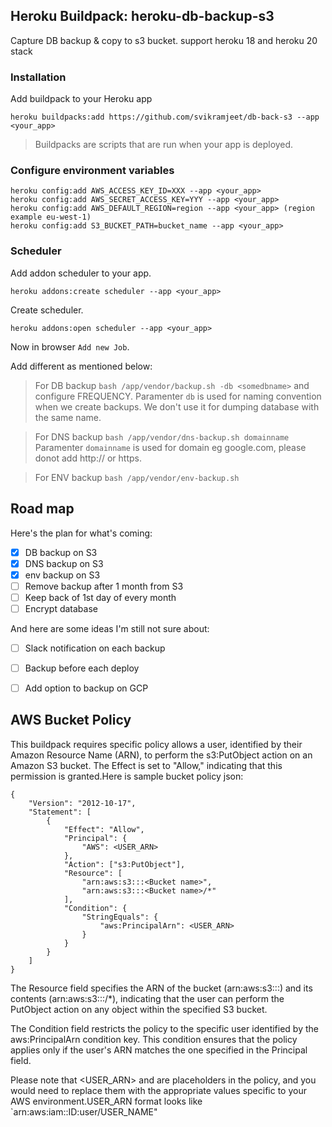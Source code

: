 ## Heroku Buildpack: heroku-db-backup-s3
Capture DB backup & copy to s3 bucket. support heroku 18 and heroku 20 stack

### Installation
Add buildpack to your Heroku app
```
heroku buildpacks:add https://github.com/svikramjeet/db-back-s3 --app <your_app>
```
> Buildpacks are scripts that are run when your app is deployed.

### Configure environment variables
```
heroku config:add AWS_ACCESS_KEY_ID=XXX --app <your_app>
heroku config:add AWS_SECRET_ACCESS_KEY=YYY --app <your_app>
heroku config:add AWS_DEFAULT_REGION=region --app <your_app> (region example eu-west-1)
heroku config:add S3_BUCKET_PATH=bucket_name --app <your_app>

```

### Scheduler
Add addon scheduler to your app. 
```
heroku addons:create scheduler --app <your_app>
```
Create scheduler.
```
heroku addons:open scheduler --app <your_app>
```
Now in browser `Add new Job`.

Add different as mentioned below:

> For DB backup
`bash /app/vendor/backup.sh -db <somedbname>`
and configure FREQUENCY. Paramenter `db` is used for naming convention when we create backups. We don't use it for dumping  database with the same name.

> For DNS backup
`bash /app/vendor/dns-backup.sh domainname`
Paramenter `domainname` is used for domain eg google.com, please donot add http:// or https.


> For ENV backup
`bash /app/vendor/env-backup.sh`


## Road map
Here's the plan for what's coming:

- [x] DB backup on S3
- [x] DNS backup on S3
- [x] env backup on S3
- [ ] Remove backup after 1 month from S3
- [ ] Keep back  of 1st day of every month
- [ ] Encrypt database

And here are some ideas I'm still not sure about:
- [ ] Slack notification on each backup
- [ ] Backup before each deploy
- [ ] Add option to backup on GCP


## AWS Bucket Policy
This buildpack requires specific policy allows a user, identified by their Amazon Resource Name (ARN), to perform the s3:PutObject action on an Amazon S3 bucket. The Effect is set to "Allow," indicating that this permission is granted.Here is sample bucket policy json:

```
{
    "Version": "2012-10-17",
    "Statement": [
        {
            "Effect": "Allow",
            "Principal": {
                "AWS": <USER_ARN>
            },
            "Action": ["s3:PutObject"],
            "Resource": [
                "arn:aws:s3:::<Bucket name>",
                "arn:aws:s3:::<Bucket name>/*"
            ],
            "Condition": {
                "StringEquals": {
                    "aws:PrincipalArn": <USER_ARN>
                }
            }
        }
    ]
}
```


The Resource field specifies the ARN of the bucket (arn:aws:s3:::<Bucket name>) and its contents (arn:aws:s3:::<Bucket name>/*), indicating that the user can perform the PutObject action on any object within the specified S3 bucket.

The Condition field restricts the policy to the specific user identified by the aws:PrincipalArn condition key. This condition ensures that the policy applies only if the user's ARN matches the one specified in the Principal field.

Please note that <USER_ARN> and <Bucket name> are placeholders in the policy, and you would need to replace them with the appropriate values specific to your AWS environment.USER_ARN format looks like `arn:aws:iam::ID:user/USER_NAME" 
